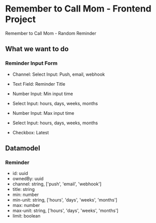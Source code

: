 # Remember to Call Mom - Frontend Project

Remember to Call Mom - Random Reminder

## What we want to do

### Reminder Input Form

* Channel: Select Input: Push, email, webhook
* Text Field: Reminder Title
* Number Input: Min input time
* Select Input: hours, days, weeks, months

* Number Input: Max input time
* Select Input: hours, days, weeks, months
* Checkbox: Latest


## Datamodel

### Reminder

* id: uuid
* ownedBy: uuid
* channel: string, ['push', 'email', 'webhook']
* title: string
* min: number
* min-unit: string, ['hours', 'days', 'weeks', 'months']
* max: number
* max-unit: string, ['hours', 'days', 'weeks', 'months']
* limit: boolean
